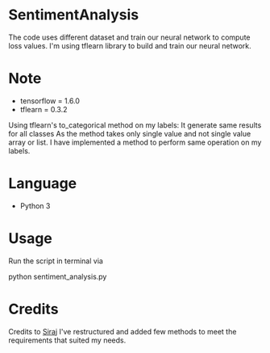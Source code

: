 # SentimentAnalysis


The code uses different dataset and train our neural network to compute loss values.
I'm using tflearn library to build and train our neural network.

Note
============
* tensorflow = 1.6.0
* tflearn = 0.3.2

Using tflearn's to_categorical method on my labels: It generate same results for all classes
As the method takes only single value and not single value array or list.
I have implemented a method to perform same operation on my labels.


Language
============

* Python 3


Usage
============

Run the script in terminal via

python sentiment_analysis.py


Credits
============
Credits to [Siraj](https://github.com/llSourcell)
I've restructured and added few methods to meet the requirements that suited my needs.
